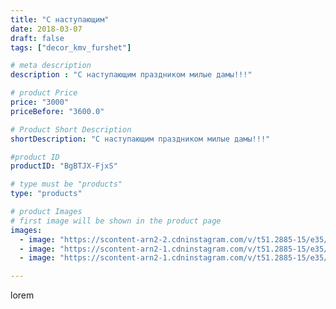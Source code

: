 ```yaml
---
title: "С наступающим"
date: 2018-03-07
draft: false
tags: ["decor_kmv_furshet"]

# meta description
description : "С наступающим праздником милые дамы!!!"

# product Price
price: "3000"
priceBefore: "3600.0"

# Product Short Description
shortDescription: "С наступающим праздником милые дамы!!!"

#product ID
productID: "BgBTJX-FjxS"

# type must be "products"
type: "products"

# product Images
# first image will be shown in the product page
images:
  - image: "https://scontent-arn2-2.cdninstagram.com/v/t51.2885-15/e35/28429960_173210993325012_8381041783747903488_n.jpg?se=7&tp=1&_nc_ht=scontent-arn2-2.cdninstagram.com&_nc_cat=100&_nc_ohc=n_81CzRJXjcAX8fZUxK&oh=c07eeb48da8b2b084a03ec4d73ff1c08&oe=606BCC31&ig_cache_key=MTcyOTc0NzkwNDg0MDkwODY2Ng%3D%3D.2"
  - image: "https://scontent-arn2-1.cdninstagram.com/v/t51.2885-15/e35/28430302_149425805749794_3483482596069867520_n.jpg?se=7&tp=1&_nc_ht=scontent-arn2-1.cdninstagram.com&_nc_cat=106&_nc_ohc=YTwawuWP2ZMAX9-oygF&oh=3f1d27949320d607409818561ee71a64&oe=606C333F&ig_cache_key=MTcyOTc0Nzg3MTY4OTI3NTcyNA%3D%3D.2"
  - image: "https://scontent-arn2-1.cdninstagram.com/v/t51.2885-15/e35/28435391_2015808425356045_8128406511702507520_n.jpg?se=7&tp=1&_nc_ht=scontent-arn2-1.cdninstagram.com&_nc_cat=101&_nc_ohc=swe3uAZ_COwAX9cc5Vp&oh=fc1eaa85757b5963dd466484cd56dfbf&oe=606D519A&ig_cache_key=MTcyOTc0NzkyMzA2OTQ3ODU1Mg%3D%3D.2"

---
```

lorem
